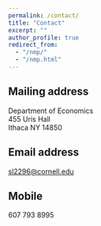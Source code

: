 ```yaml
---
permalink: /contact/
title: "Contact"
excerpt: ""
author_profile: true
redirect_from: 
  - "/nmp/"
  - "/nmp.html"
---
```


## Mailing address
Department of Economics <br>
455 Uris Hall <br>
Ithaca NY 14850

## Email address
sl2296@cornell.edu

## Mobile
607 793 8995
